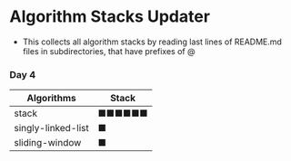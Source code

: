 
# Algorithm Stacks Updater

- This collects all algorithm stacks by reading last lines of README.md files in subdirectories, that have prefixes of @

### Day 4
| Algorithms |      Stack      |
|-----------|------------------|
| stack | ■■■■■■ |
| singly-linked-list | ■ |
| sliding-window | ■ |


